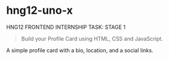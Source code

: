 # hng12-uno-x

HNG12 FRONTEND INTERNSHIP TASK: STAGE 1

> Build your Profile Card using HTML, CSS and JavaScript.

A simple profile card with a bio, location, and a social links.